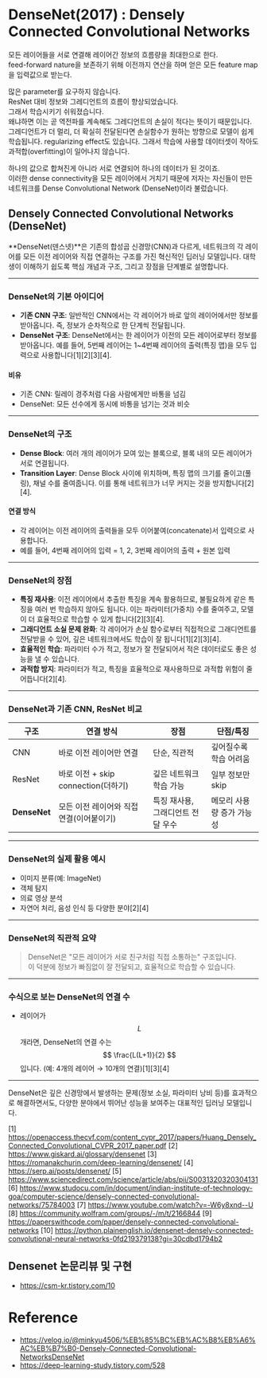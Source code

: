 # DenseNet(2017) : Densely Connected Convolutional Networks

모든 레이어들을 서로 연결해 레이어간 정보의 흐름량을 최대한으로 한다.  
feed-forward nature을 보존하기 위해 이전까지 연산을 하며 얻은 모든 feature map을 입력값으로 받는다.  

많은 parameter를 요구하지 않습니다.  
ResNet 대비 정보와 그레디언트의 흐름이 향상되었습니다.  
그래서 학습시키기 쉬워졌습니다.  
왜냐하면 이는 곧 역전파를 계속해도 그레디언트의 손실이 적다는 뜻이기 때문입니다.  
그레디언트가 더 멀리, 더 확실히 전달된다면 손실함수가 원하는 방향으로 모델이 쉽게 학습됩니다.
regularizing effect도 있습니다. 그래서 학습에 사용할 데이터셋이 작아도 과적합(overfitting)이 일어나지 않습니다.  

하나의 값으로 합쳐진게 아니라 서로 연결되어 하나의 데이터가 된 것이죠.  
이러한 dense connectivity을 모든 레이어에서 거치기 때문에 저자는 자신들이 만든 네트워크를 Dense Convolutional Network (DenseNet)이라 불렀습니다.

## Densely Connected Convolutional Networks (DenseNet)

**DenseNet(덴스넷)**은 기존의 합성곱 신경망(CNN)과 다르게, 네트워크의 각 레이어를 모든 이전 레이어와 직접 연결하는 구조를 가진 혁신적인 딥러닝 모델입니다. 대학생이 이해하기 쉽도록 핵심 개념과 구조, 그리고 장점을 단계별로 설명합니다.

---

### **DenseNet의 기본 아이디어**

- **기존 CNN 구조**: 일반적인 CNN에서는 각 레이어가 바로 앞의 레이어에서만 정보를 받아옵니다. 즉, 정보가 순차적으로 한 단계씩 전달됩니다.
- **DenseNet 구조**: DenseNet에서는 한 레이어가 이전의 모든 레이어로부터 정보를 받아옵니다. 예를 들어, 5번째 레이어는 1~4번째 레이어의 출력(특징 맵)을 모두 입력으로 사용합니다[1][2][3][4].

#### **비유**
- 기존 CNN: 릴레이 경주처럼 다음 사람에게만 바통을 넘김
- DenseNet: 모든 선수에게 동시에 바통을 넘기는 것과 비슷

---

### **DenseNet의 구조**

- **Dense Block**: 여러 개의 레이어가 모여 있는 블록으로, 블록 내의 모든 레이어가 서로 연결됩니다.
- **Transition Layer**: Dense Block 사이에 위치하며, 특징 맵의 크기를 줄이고(풀링), 채널 수를 줄여줍니다. 이를 통해 네트워크가 너무 커지는 것을 방지합니다[2][4].

#### **연결 방식**
- 각 레이어는 이전 레이어의 출력들을 모두 이어붙여(concatenate)서 입력으로 사용합니다.
- 예를 들어, 4번째 레이어의 입력 = 1, 2, 3번째 레이어의 출력 + 원본 입력

---

### **DenseNet의 장점**

- **특징 재사용**: 이전 레이어에서 추출한 특징을 계속 활용하므로, 불필요하게 같은 특징을 여러 번 학습하지 않아도 됩니다. 이는 파라미터(가중치) 수를 줄여주고, 모델이 더 효율적으로 학습할 수 있게 합니다[2][3][4].
- **그래디언트 소실 문제 완화**: 각 레이어가 손실 함수로부터 직접적으로 그래디언트를 전달받을 수 있어, 깊은 네트워크에서도 학습이 잘 됩니다[1][2][3][4].
- **효율적인 학습**: 파라미터 수가 적고, 정보가 잘 전달되어서 적은 데이터로도 좋은 성능을 낼 수 있습니다.
- **과적합 방지**: 파라미터가 적고, 특징을 효율적으로 재사용하므로 과적합 위험이 줄어듭니다[2][4].

---

### **DenseNet과 기존 CNN, ResNet 비교**

| 구조      | 연결 방식                          | 장점                       | 단점/특징                    |
|-----------|-----------------------------------|----------------------------|------------------------------|
| CNN       | 바로 이전 레이어만 연결            | 단순, 직관적               | 깊어질수록 학습 어려움        |
| ResNet    | 바로 이전 + skip connection(더하기)| 깊은 네트워크 학습 가능     | 일부 정보만 skip             |
| **DenseNet** | 모든 이전 레이어와 직접 연결(이어붙이기) | 특징 재사용, 그래디언트 전달 우수 | 메모리 사용량 증가 가능성     |

---

### **DenseNet의 실제 활용 예시**

- 이미지 분류(예: ImageNet)
- 객체 탐지
- 의료 영상 분석
- 자연어 처리, 음성 인식 등 다양한 분야[2][4]

---

### **DenseNet의 직관적 요약**

> DenseNet은 "모든 레이어가 서로 친구처럼 직접 소통하는" 구조입니다.  
> 이 덕분에 정보가 빠짐없이 잘 전달되고, 효율적으로 학습할 수 있습니다.

---

### **수식으로 보는 DenseNet의 연결 수**

- 레이어가 $$ L $$개라면, DenseNet의 연결 수는  
  $$
  \frac{L(L+1)}{2}
  $$
  입니다. (예: 4개의 레이어 → 10개의 연결)[1][3][4]

---

DenseNet은 깊은 신경망에서 발생하는 문제(정보 소실, 파라미터 낭비 등)를 효과적으로 해결하면서도, 다양한 분야에서 뛰어난 성능을 보여주는 대표적인 딥러닝 모델입니다.

[1] https://openaccess.thecvf.com/content_cvpr_2017/papers/Huang_Densely_Connected_Convolutional_CVPR_2017_paper.pdf
[2] https://www.giskard.ai/glossary/densenet
[3] https://romanakchurin.com/deep-learning/densenet/
[4] https://serp.ai/posts/densenet/
[5] https://www.sciencedirect.com/science/article/abs/pii/S0031320320304131
[6] https://www.studocu.com/in/document/indian-institute-of-technology-goa/computer-science/densely-connected-convolutional-networks/75784003
[7] https://www.youtube.com/watch?v=-W6y8xnd--U
[8] https://community.wolfram.com/groups/-/m/t/2166844
[9] https://paperswithcode.com/paper/densely-connected-convolutional-networks
[10] https://python.plainenglish.io/densenet-densely-connected-convolutional-neural-networks-0fd219379138?gi=30cdbd1794b2

## Densenet 논문리뷰 및 구현
- https://csm-kr.tistory.com/10

# Reference
- https://velog.io/@minkyu4506/%EB%85%BC%EB%AC%B8%EB%A6%AC%EB%B7%B0-Densely-Connected-Convolutional-NetworksDenseNet
- https://deep-learning-study.tistory.com/528
